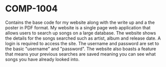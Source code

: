 # COMP-1004

Contains the base code for my website along with the write up and a the poster in PDF format.
My website is a single page web application that allows users to search up songs on a large database.
The website shows the details for the songs searched such as artist, album and release date.
A login is required to access the site. The username and password are set to the basic "username" and "password".
The website also boasts a feature that means your previous searches are saved meaning you can see what songs you have already looked into.
